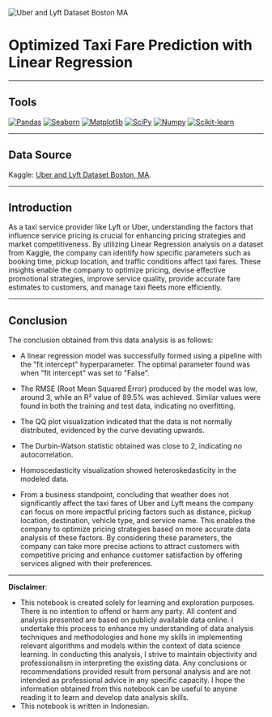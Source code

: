 ![Uber and Lyft Dataset Boston MA](https://github.com/DarlyP/Uber-and-Lyft-Dataset-Boston-MA/blob/main/Notebook/UberLyft.jpeg)

# Optimized Taxi Fare Prediction with Linear Regression

---

## Tools

[<img src="https://img.shields.io/badge/Pandas-150458?style=for-the-badge&logo=pandas&logoColor=white" alt="Pandas" />](https://pandas.pydata.org/) [<img src="https://img.shields.io/badge/Seaborn-388E3C?style=for-the-badge&logo=seaborn&logoColor=white" alt="Seaborn" />](https://seaborn.pydata.org/) [<img src="https://img.shields.io/badge/Matplotlib-3776AB?style=for-the-badge&logo=matplotlib&logoColor=white" alt="Matplotlib" />](https://matplotlib.org/) [<img src="https://img.shields.io/badge/SciPy-8CAAE6?style=for-the-badge&logo=scipy&logoColor=white" alt="SciPy" />](https://www.scipy.org/) [<img src="https://img.shields.io/badge/Numpy-013243?style=for-the-badge&logo=numpy&logoColor=white" alt="Numpy" />](https://numpy.org/) [<img src="https://img.shields.io/badge/Scikit%20learn-F7931E?style=for-the-badge&logo=scikit-learn&logoColor=white" alt="Scikit-learn" />](https://scikit-learn.org/)


---

## Data Source

Kaggle: [Uber and Lyft Dataset Boston, MA](https://www.kaggle.com/datasets/brllrb/uber-and-lyft-dataset-boston-ma).

---

## Introduction

As a taxi service provider like Lyft or Uber, understanding the factors that influence service pricing is crucial for enhancing pricing strategies and market competitiveness. By utilizing Linear Regression analysis on a dataset from Kaggle, the company can identify how specific parameters such as booking time, pickup location, and traffic conditions affect taxi fares. These insights enable the company to optimize pricing, devise effective promotional strategies, improve service quality, provide accurate fare estimates to customers, and manage taxi fleets more efficiently.

---

## Conclusion

The conclusion obtained from this data analysis is as follows:

- A linear regression model was successfully formed using a pipeline with the "fit intercept" hyperparameter. The optimal parameter found was when "fit intercept" was set to "False".

- The RMSE (Root Mean Squared Error) produced by the model was low, around 3, while an R² value of 89.5% was achieved. Similar values were found in both the training and test data, indicating no overfitting.

- The QQ plot visualization indicated that the data is not normally distributed, evidenced by the curve deviating upwards.

- The Durbin-Watson statistic obtained was close to 2, indicating no autocorrelation.

- Homoscedasticity visualization showed heteroskedasticity in the modeled data.

- From a business standpoint, concluding that weather does not significantly affect the taxi fares of Uber and Lyft means the company can focus on more impactful pricing factors such as distance, pickup location, destination, vehicle type, and service name. This enables the company to optimize pricing strategies based on more accurate data analysis of these factors. By considering these parameters, the company can take more precise actions to attract customers with competitive pricing and enhance customer satisfaction by offering services aligned with their preferences.

---

**Disclaimer**: 
- This notebook is created solely for learning and exploration purposes. There is no intention to offend or harm any party. All content and analysis presented are based on publicly available data online. I undertake this process to enhance my understanding of data analysis techniques and methodologies and hone my skills in implementing relevant algorithms and models within the context of data science learning. In conducting this analysis, I strive to maintain objectivity and professionalism in interpreting the existing data. Any conclusions or recommendations provided result from personal analysis and are not intended as professional advice in any specific capacity. I hope the information obtained from this notebook can be useful to anyone reading it to learn and develop data analysis skills.
- This notebook is written in Indonesian.

